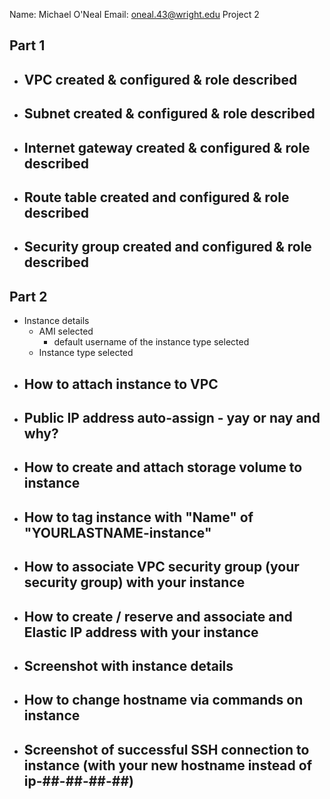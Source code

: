 Name: Michael O'Neal
Email: oneal.43@wright.edu
Project 2

## Part 1
- VPC created & configured & role described
   -
- Subnet created & configured & role described
   -
- Internet gateway created & configured & role described
   -
- Route table created and configured & role described
   -
- Security group created and configured & role described
   -

## Part 2

- Instance details
   - AMI selected
     - default username of the instance type selected
   - Instance type selected
- How to attach instance to VPC
   -
- Public IP address auto-assign - yay or nay and why?
   -
- How to create and attach storage volume to instance
   -
- How to tag instance with "Name" of "YOURLASTNAME-instance"
   -
- How to associate VPC security group (your security group) with your instance
   -
- How to create / reserve and associate and Elastic IP address with your instance
   -
- Screenshot with instance details
   -
- How to change hostname via commands on instance
   -
- Screenshot of successful SSH connection to instance (with your new hostname instead of ip-##-##-##-##)
   -
